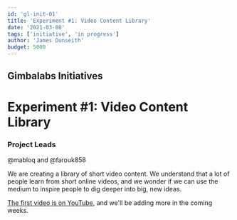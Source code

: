 ```yaml
---
id: 'gl-init-01'
title: 'Experiment #1: Video Content Library'
date: '2021-03-08'
tags: ['initiative', 'in progress']
author: 'James Dunseith'
budget: 5000
---      
```


## Gimbalabs Initiatives
# Experiment #1: Video Content Library

### Project Leads
@mabloq and @farouk858

We are creating a library of short video content. We understand that a lot of people learn from short online videos, and we wonder if we can use the medium to inspire people to dig deeper into big, new ideas.

[The first video is on YouTube](https://youtu.be/6TRMOF0MiL4), and we'll be adding more in the coming weeks.
